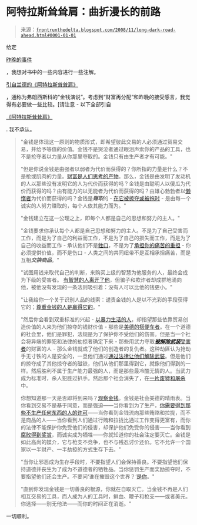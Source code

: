 <!--yml

分类: 未分类

日期: 2024-05-12 23:38:12

-->

# 阿特拉斯耸耸肩：曲折漫长的前路

> 来源：[`frontrunthedelta.blogspot.com/2008/11/long-dark-road-ahead.html#0001-01-01`](https://frontrunthedelta.blogspot.com/2008/11/long-dark-road-ahead.html#0001-01-01)

给定

[昨晚的事件](http://www.nytimes.com/2008/11/05/us/politics/05elect.html)

，我想对书中的一些内容进行一些注解。

[引自兰德的《阿特拉斯耸耸肩》](http://www.working-minds.com/money.htm)

，通称为弗朗西斯科的“金钱演说”。考虑到“财富再分配”和昨晚的接受感言，我觉得有必要做一些比较。[请注意 - 以下全部引自

[《阿特拉斯耸耸肩》](http://www.amazon.com/gp/product/0452011876/ref=as_li_tf_tl?ie=UTF8&tag=frorunthedel-20&linkCode=as2&camp=217145&creative=399369&creativeASIN=0452011876)

. 我不承认。

> "金钱是体现这一原则的物质形式，即希望彼此交易的人必须通过贸易交易，并给予等值的价值。金钱不是哭泣者通过眼泪声索你的产品的工具，也不是抢夺者以力量从你那里夺取的。金钱只有由生产者才有可能。"
> 
> "但是你说金钱是由强者以弱者为代价而获得的？你所指的力量是什么？不是枪或肌肉的力量。[财富是人们思考的产物](http://money.cnn.com/2008/02/01/news/companies/exxon_earnings/)。那么，金钱是由发明了发动机的人以那些没有发明它的人为代价而获得的吗？金钱是由聪明人以傻瓜为代价而获得的吗？由有能力的以无能者为代价而获得的吗？由雄心勃勃者以[懒惰者](http://www.huffingtonpost.com/2010/03/01/gop-sen-kyl-unemployment_n_481526.html)为代价而获得的吗？金钱是***赚取***的 - [在它被掠夺或被拖时](http://www.reuters.com/article/topNews/idUSWAT00963020080609) - 是由每一个诚实的人努力赚取的，每个人依其能力而为。"
> 
> "金钱建立在这一公理之上，即每个人都是自己的思想和努力的主人。"
> 
> "金钱要求你承认每个人都是自己思想和努力的主人。不是为了自己受害而工作，而是为了自己的利益而工作，不是为了自己的损失而工作，而是为了自己的收益而工作 - 承认他们不是[牲口](http://www.nytimes.com/2008/08/28/us/politics/28text-obama.html)，不是为了[承担你的痛苦的重担](http://www.time.com/time/politics/article/0,8599,1973989,00.html) - 你必须提供价值，而不是伤口 - 人类之间的共同纽带不是互相承担痛苦，而是互相***交换商品***。"
> 
> "试图用钱来取代自己的判断，来购买上级的智慧为他服务的人，最终会成为下级的受害者。 [有智慧的人离开了他](http://www.time.com/time/world/article/0,8599,1983238,00.html)，但骗子和欺诈者却成群地涌向他，被他没有发现的一条法则吸引着：没有人可以比他的钱更小。"
> 
> "让我给你一个关于识别人品的线索：谴责金钱的人是以不光彩的手段获得它的；[尊重金钱的人是赢得它的](http://www.ibtimes.com/articles/43433/20100815/interview-jim-rogers-on-chinese-economy-yuan-policy-and-gm.htm)。"
> 
> "然后你会看到双重标准的兴起 - [以暴力生活的人](http://reid.senate.gov/)，却指望那些依靠贸易创造价值的人来为他们掠夺的钱财价值 - 那些是[美德的搭便车者](http://pelosi.house.gov/)。在一个道德的社会里，他们是罪犯，法规是为了保护你不受他们的伤害。但是当一个社会将异端的罪犯和法律的劫掠者确定下来 - 那些用武力夺取[***被解除武装***受害者](http://www.washingtontimes.com/news/2012/nov/7/reid-moves-limit-gop-filibusters/)的财富的人 - 那么金钱就成了他们的创造者的复仇者。这种劫匪认为抢劫手无寸铁的人是安全的，一旦他们通过[通过法律让他们解除武装](http://www.lawmemo.com/blog/2006/02/maryland_walmar.html)。但是他们的掠夺成了其他掠夺者的磁铁，他们从他们那里得到它，就像他们得到的一样。然后胜利不属于生产能力最强的人，而是那些最冷酷无情的人。当武力成为标准时，杀人犯胜过扒手。然后那个社会消失了，在[一片废墟和屠杀](http://www.telegraph.co.uk/finance/debt-crisis-live/9566810/Greek-general-strike-and-debt-crisis-as-it-happened-September-26-2012.html)中。
> 
> 你想知道那一天是否即将到来吗？[观察金钱](http://www.bloomberg.com/news/2012-11-06/dollar-is-near-8-week-high-against-euro-before-u-s-poll-results.html)。金钱是社会美德的晴雨表。当你看到交易不是基于同意，而是强迫——当你看到为了生产，[你需要得到那些不生产任何东西的人的许可](http://americanactionforum.org/topic/president-obama%E2%80%99s-488-billion-regulatory-burden)——当你看到金钱流向那些贿赂和拉拢，而不是商品的人——当你看到人们通过行贿和拉拢比通过工作变得更富有，而你的法律不能保护你免受他们的侵害，却保护他们免受你的侵害——当你看到[腐败得到奖赏](http://www.theblaze.com/stories/president-obama-grants-executive-privilege-to-eric-holder-over-fast-and-furious-documents/)，而诚实成为牺牲——你就知道你的社会注定要灭亡。金钱是如此高尚的媒介，它与枪支不竞争，也不与残忍讨价还价。它不允许一个国家以一半财产、一半劫掠的方式生存下去。"
> 
> "当你让邪恶成为生存手段时，不要指望人们会保持善良。不要指望他们保持道德并丧生为了成为不道德者的牺牲品。当你惩罚生产而奖励掠夺时，不要指望他们还会生产。不要问‘谁在摧毁这个世界？’[是你](http://www.barackobama.com/)。"
> 
> "直到你发现金钱是一切善良的根源，你就在自取灭亡。当金钱不再是人们相互交易的工具，而人成为人的工具时，鲜血、鞭子和枪支——或者美元。你选择——别无他法——而你的时间正在消逝。"

一切顺利。
